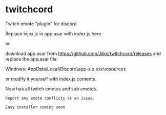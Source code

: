 # twitchcord
Twitch emote "plugin" for discord

Replace injex.js in app.asar with index.js here

or

download app.asar from https://github.com/Jiiks/twitchcord/releases and replace the app.asar file:

Windows: AppData\Local\Discord\app-x.x.xxx\resources

or modify it yourself with index.js contents.

Now has all twitch emotes and sub emotes.

```
Report any emote conflicts as an issue.
```

```
Easy installer coming soon
```
